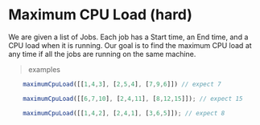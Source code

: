 # Maximum CPU Load (hard)

We are given a list of Jobs. Each job has a Start time, an End time, and a CPU load when it is running. Our goal is to find the maximum CPU load at any time if all the jobs are running on the same machine.

> examples

```JavaScript
    maximumCpuLoad([[1,4,3], [2,5,4], [7,9,6]]) // expect 7

    maximumCpuLoad([[6,7,10], [2,4,11], [8,12,15]]); // expect 15

    maximumCpuLoad([[1,4,2], [2,4,1], [3,6,5]]); // expect 8
```
